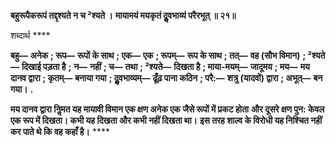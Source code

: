 **बहुरूपैकरूपं तद्दृश्यते न च ²श्यते ।** **मायामयं मयकृतं दुॢवभाव्यं परैरभूत् ॥ २१॥** 

शब्दार्थ **** 

**बहु—** **अनेक** **; रूप—** **रूपों के साथ** **; एक—** **एक** **; रूपम्—** **रूप के साथ** **; तत्—** **वह (सौभ विमान)** **; ²श्यते—** **दिखाई पड़ता है** **;** **न—** **नहीं** **; च—** **तथा** **; ²श्यते—** **दिखता है** **; माया-मयम्—** **जादूमय** **; मय—** **मय दानव द्वारा** **; कृतम्—** **बनाया गया** **; दुॢवभाव्यम्—** **ढूँढ़ पाना कठिन** **; परै:—** **शत्रु (यादवों) द्वारा** **; अभूत्—** **बन गया।** **.** 

**मय दानव द्वारा निॢमत यह मायावी विमान एक क्षण अनेक एक जैसे रूपों में प्रकट होता** **और दूसरे क्षण पुन: केवल एक रूप में दिखता। कभी यह दिखता और कभी नहीं दिखता था।** **इस तरह शाल्व के विरोधी यह निश्चित नहीं कर पाते थे कि वह कहाँ है।** **** 